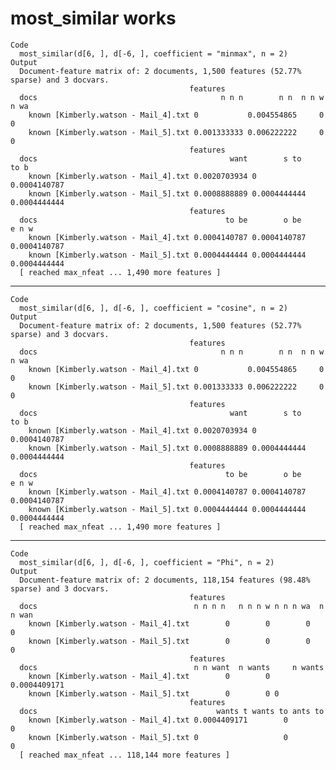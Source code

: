 # most_similar works

    Code
      most_similar(d[6, ], d[-6, ], coefficient = "minmax", n = 2)
    Output
      Document-feature matrix of: 2 documents, 1,500 features (52.77% sparse) and 3 docvars.
                                            features
      docs                                         n n n        n n  n n w  n wa
        known [Kimberly.watson - Mail_4].txt 0           0.004554865     0     0
        known [Kimberly.watson - Mail_5].txt 0.001333333 0.006222222     0     0
                                            features
      docs                                           want        s to          to b
        known [Kimberly.watson - Mail_4].txt 0.0020703934 0            0.0004140787
        known [Kimberly.watson - Mail_5].txt 0.0008888889 0.0004444444 0.0004444444
                                            features
      docs                                          to be        o be         e n w
        known [Kimberly.watson - Mail_4].txt 0.0004140787 0.0004140787 0.0004140787
        known [Kimberly.watson - Mail_5].txt 0.0004444444 0.0004444444 0.0004444444
      [ reached max_nfeat ... 1,490 more features ]

---

    Code
      most_similar(d[6, ], d[-6, ], coefficient = "cosine", n = 2)
    Output
      Document-feature matrix of: 2 documents, 1,500 features (52.77% sparse) and 3 docvars.
                                            features
      docs                                         n n n        n n  n n w  n wa
        known [Kimberly.watson - Mail_4].txt 0           0.004554865     0     0
        known [Kimberly.watson - Mail_5].txt 0.001333333 0.006222222     0     0
                                            features
      docs                                           want        s to          to b
        known [Kimberly.watson - Mail_4].txt 0.0020703934 0            0.0004140787
        known [Kimberly.watson - Mail_5].txt 0.0008888889 0.0004444444 0.0004444444
                                            features
      docs                                          to be        o be         e n w
        known [Kimberly.watson - Mail_4].txt 0.0004140787 0.0004140787 0.0004140787
        known [Kimberly.watson - Mail_5].txt 0.0004444444 0.0004444444 0.0004444444
      [ reached max_nfeat ... 1,490 more features ]

---

    Code
      most_similar(d[6, ], d[-6, ], coefficient = "Phi", n = 2)
    Output
      Document-feature matrix of: 2 documents, 118,154 features (98.48% sparse) and 3 docvars.
                                            features
      docs                                   n n n n   n n n w n n n wa  n n wan
        known [Kimberly.watson - Mail_4].txt        0        0        0        0
        known [Kimberly.watson - Mail_5].txt        0        0        0        0
                                            features
      docs                                   n n want  n wants     n wants 
        known [Kimberly.watson - Mail_4].txt        0        0 0.0004409171
        known [Kimberly.watson - Mail_5].txt        0        0 0           
                                            features
      docs                                        wants t wants to ants to 
        known [Kimberly.watson - Mail_4].txt 0.0004409171        0        0
        known [Kimberly.watson - Mail_5].txt 0                   0        0
      [ reached max_nfeat ... 118,144 more features ]

